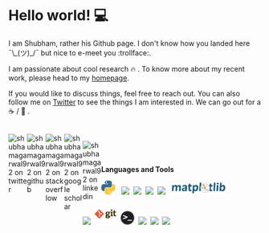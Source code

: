 # Hello world! :computer:

I am Shubham, rather his Github page. I don't know how you landed here ¯\\\_(ツ)\_/¯ but nice to e-meet you :trollface:.

I am passionate about cool research :fire: . To know more about my recent work, please head to my [homepage](https://shubhamagarwal92.github.io/).

If you would like to discuss things, feel free to reach out. You can also follow me on [Twitter](https://twitter.com/shubhamag1992) to see the things I am interested in. We can go out for a :coffee: / :tea: .


<br/>
<a href="https://twitter.com/shubhamag1992">
  <img align="left" alt="shubhamagarwal92 on twitter" width="37px" src="https://abs.twimg.com/responsive-web/web/icon-ios.8ea219d4.png" />
</a>

<a href="https://github.com/shubhamagarwal92">
  <img align="left" alt="shubhamagarwal92 on github" width="37px" src="https://github.githubassets.com/pinned-octocat.svg" />
</a>

<a href="https://stackoverflow.com/users/3776827/shubhamagarwal92">
  <img align="left" alt="shubhamagarwal92 on stackoverflow" width="37px" src="https://cdn.sstatic.net/Sites/stackoverflow/Img/apple-touch-icon.png?v=c78bd457575a" />
</a> 

<a href="https://scholar.google.com/citations?user=aSMFGScAAAAJ&hl=en">
  <img align="left" alt="shubhamagarwal92 on google scholar" width="37px" src="https://scholar.google.com/favicon.ico" />
</a>

<a href="https://www.linkedin.com/in/shubhamagarwal92/"><img align="left" alt="shubhamagarwal92 on linkedin" width="37px" src="https://static.licdn.com/scds/common/u/images/logos/favicons/v1/favicon.ico" /> </a>

<br /><br />

**Languages and Tools**  

<code><img height="28" src="https://raw.githubusercontent.com/python/cpython/master/PC/icons/logox128.png"></code> &nbsp; <code><img height="37" src="https://raw.githubusercontent.com/numpy/numpy/master/branding/logo/primary/numpylogo.png"></code>&nbsp;&nbsp;<code><img height="21" src="https://raw.githubusercontent.com/pytorch/pytorch/master/docs/source/_static/img/pytorch-logo-dark.png"></code>&nbsp;&nbsp;<code><img height="23" src="https://www.gstatic.com/devrel-devsite/prod/v2e3f09d6e6536badfdb5bf4153d08404c10f0bdcdc9056b4896a90327dc2c4ff/tensorflow/images/lockup.svg"></code>&nbsp;&nbsp;<code><img height="28" src="https://raw.githubusercontent.com/scikit-learn/scikit-learn/master/doc/logos/scikit-learn-logo-notext.png"></code>&nbsp;&nbsp;<code><img height="28" src="https://raw.githubusercontent.com/matplotlib/matplotlib/57c8baaf85f0cfd44a27ef834dc971128b7f8ee4/doc/_static/logo2.svg"></code>&nbsp;

<code><img height="28" src="https://raw.githubusercontent.com/jupyter/jupyter.github.io/459acf4446fc58f58d556cdac833d28b823e1125/assets/nav_logo.svg"></code>&nbsp;&nbsp;<code><img height="43" src="https://raw.githubusercontent.com/github/explore/80688e429a7d4ef2fca1e82350fe8e3517d3494d/topics/git/git.png"></code>&nbsp;&nbsp;<code><img height="28" src="https://raw.githubusercontent.com/github/explore/80688e429a7d4ef2fca1e82350fe8e3517d3494d/topics/terminal/terminal.png"></code>&nbsp;&nbsp;<code><img height="28" src="https://raw.githubusercontent.com/vim/vim/master/runtime/vimlogo.gif"></code>&nbsp;&nbsp;<code><img height="37" src="https://www.latex-project.org/img/latex-project-logo.svg"></code>&nbsp;&nbsp;<code><img height="37" src="https://raw.githubusercontent.com/torvalds/linux/master/Documentation/logo.gif"></code>
